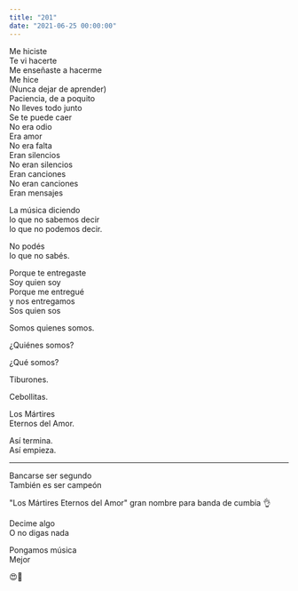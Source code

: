 ```yaml
---
title: "201"
date: "2021-06-25 00:00:00"
---
```


Me hiciste\
Te vi hacerte\
Me enseñaste a hacerme\
Me hice\
(Nunca dejar de aprender)\
Paciencia, de a poquito\
No lleves todo junto\
Se te puede caer\
No era odio\
Era amor\
No era falta\
Eran silencios\
No eran silencios\
Eran canciones\
No eran canciones\
Eran mensajes

La música diciendo\
lo que no sabemos decir\
lo que no podemos decir.

No podés\
lo que no sabés.

Porque te entregaste\
Soy quien soy\
Porque me entregué\
y nos entregamos\
Sos quien sos

Somos quienes somos.

¿Quiénes somos?

¿Qué somos?

Tiburones.

Cebollitas.

Los Mártires\
Eternos del Amor.

Así termina.\
Así empieza.

---

Bancarse ser segundo\
También es ser campeón

"Los Mártires Eternos del Amor" gran nombre para banda de cumbia 👌

Decime algo\
O no digas nada

Pongamos música\
Mejor

😍🎵